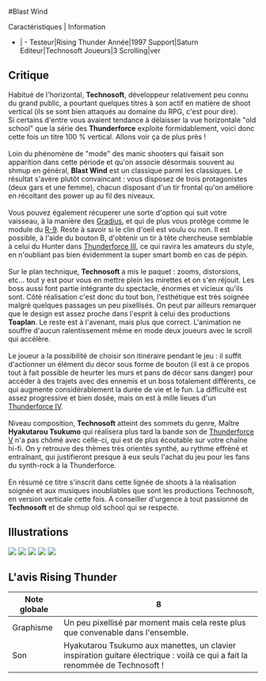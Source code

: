 #Blast Wind

Caractéristiques | Information
- | -
Testeur|Rising Thunder
Année|1997
Support|Saturn
Editeur|Technosoft
Joueurs|3
Scrolling|ver

## Critique
Habitué de l'horizontal, <b>Technosoft</b>, développeur relativement peu connu du grand public, a pourtant quelques titres à son actif en matière de shoot vertical (ils se sont bien attaqués au domaine du RPG, c'est pour dire).<br/>Si certains d'entre vous avaient tendance à délaisser la vue horizontale "old school" que la série des <b>Thunderforce</b> exploite formidablement, voici donc cette fois un titre 100 % vertical. Allons voir ça de plus près !<br/><br/>Loin du phénomène de "mode" des manic shooters qui faisait son apparition dans cette période et qu'on associe désormais souvent au shmup en général, <b>Blast Wind</b> est un classique parmi les classiques. Le résultat s'avère plutôt convaincant : vous disposez de trois protagonistes (deux gars et une femme), chacun disposant d'un tir frontal qu'on améliore en récoltant des power up au fil des niveaux. <br/><br/>Vous pouvez également récuperer une sorte d'option qui suit votre vaisseau, à la manière des <a href="index.php?page=fiche&id=441">Gradius</a>, et qui de plus vous protège comme le module du <a href="index.php?page=fiche&id=17">R-9</a>. Reste à savoir si le clin d'oeil est voulu ou non. Il est possible, à l'aide du bouton B, d'obtenir un tir à tête chercheuse semblable à celui du Hunter dans <a href="index.php?page=fiche&id=450">Thunderforce III</a>, ce qui ravira les amateurs du style, en n'oubliant pas bien évidemment la super smart bomb en cas de pépin.<br/><br/>Sur le plan technique, <b>Technosoft</b> a mis le paquet : zooms, distorsions, etc... tout y est pour vous en mettre plein les mirettes et on s'en réjouit. Les boss aussi font partie intégrante du spectacle, énormes et vicieux qu'ils sont. Côté réalisation c'est donc du tout bon, l'esthétique est très soignée malgré quelques passages un peu pixellisés. On peut par ailleurs remarquer que le design est assez proche dans l'esprit à celui des productions <b>Toaplan</b>. Le reste est à l'avenant, mais plus que correct. L'animation ne souffre d'aucun ralentissement même en mode deux joueurs avec le scroll qui accélère.<br/><br/>Le joueur a la possibilité de choisir son itinéraire pendant le jeu : il suffit d'actionner un élément du décor sous forme de bouton (il est à ce propos tout à fait possible de heurter les murs et pans de décor sans danger) pour accéder à des trajets avec des ennemis et un boss totalement différents, ce qui augmente considérablement la durée de vie et le fun. La difficulté est assez progressive et bien dosée, mais on est à mille lieues d'un <a href="index.php?page=fiche&id=275">Thunderforce IV</a>.<br/><br/>Niveau composition, <b>Technosoft</b> atteint des sommets du genre, Maître <b>Hyakutarou Tsukumo</b> qui réalisera plus tard la bande son de <a href="index.php?page=fiche&id=236">Thunderforce V</a> n'a pas chômé avec celle-ci, qui est de plus écoutable sur votre chaîne hi-fi. On y retrouve des thèmes très orientés synthé, au rythme effréné et entraînant, qui justifieront presque à eux seuls l'achat du jeu pour les fans du synth-rock à la Thunderforce.<br/><br/>En résumé ce titre s'inscrit dans cette lignée de shoots à la réalisation soignée et aux musiques inoubliables que sont les productions Technosoft, en version verticale cette fois. A conseiller d'urgence à tout passionné de <b>Technosoft</b> et de shmup old school qui se respecte.

## Illustrations
![](http://www.shmup.com/images/thumbs/img_fiche_1_770.gif)
![](http://www.shmup.com/images/thumbs/img_fiche_2_770.gif)
![](http://www.shmup.com/images/thumbs/img_fiche_3_770.gif)
![](http://www.shmup.com/images/thumbs/img_fiche_4_770.gif)
![](http://www.shmup.com/images/thumbs/img_fiche_5_770.gif)

## L'avis Rising Thunder
Note globale|8
-|-
Graphisme|Un peu pixellisé par moment mais cela reste plus que convenable dans l'ensemble.
Son|Hyakutarou Tsukumo aux manettes, un clavier inspiration guitare électrique : voilà ce qui a fait la renommée de Technosoft !

